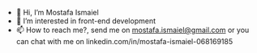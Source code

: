- 👋 Hi, I’m Mostafa Ismaiel
- 👀 I’m interested in front-end development
- 📫 How to reach me?, send me on mostafa.ismaiel@gmail.com or you can chat with me on linkedin.com/in/mostafa-ismaiel-068169185
